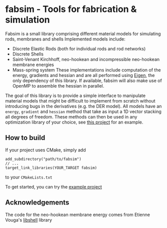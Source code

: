 # fabsim - Tools for fabrication & simulation

Fabsim is a small library comprising different material models for simulating rods, membranes and shells
Implemented models include:
- Discrete Elastic Rods (both for individual rods and rod networks)
- Discrete Shells
- Saint-Venant Kirchhoff, neo-hookean and incompressible neo-hookean membrane energies
- Mass-spring system
These implementations include computation of the energy, gradients and hessian and are all performed using [Eigen](http://eigen.tuxfamily.org/),
the only dependency of this library. If available, fabsim will also make use of OpenMP to assemble the hessian in parallel.

The goal of this library is to provide a simple interface to manipulate material models that might be difficult to implement from scratch without introducing bugs in the derivatives (e.g. the DER model). All models have an ```energy```, ```gradient``` and ```hessian``` method that take as input a 1D vector stacking all degrees of freedom. These methods can then be used in any optimization library of your choice, see [this project](https://github.com/DavidJourdan/fabsim-example-project) for an example.

## How to build

If your project uses CMake, simply add 
```
add_subdirectory("path/to/fabsim")
// ...
target_link_libraries(YOUR_TARGET fabsim)
```
to your ```CMakeLists.txt```

To get started, you can try the [example project](https://github.com/DavidJourdan/fabsim-example-project)

## Acknowledgements

The code for the neo-hookean membrane energy comes from Etienne Vouga's [libshell](https://github.com/evouga/libshell) library